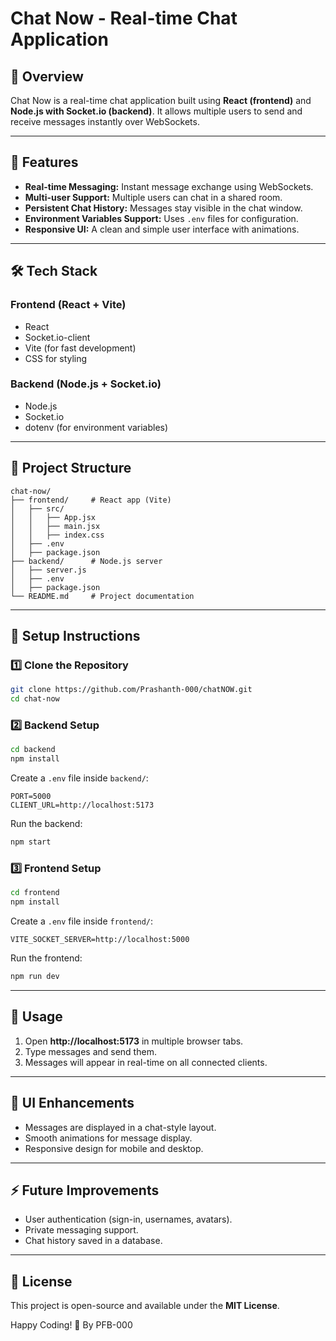 # Chat Now - Real-time Chat Application

## 📌 Overview
Chat Now is a real-time chat application built using **React (frontend)** and **Node.js with Socket.io (backend)**. It allows multiple users to send and receive messages instantly over WebSockets.

---

## 🚀 Features
- **Real-time Messaging:** Instant message exchange using WebSockets.
- **Multi-user Support:** Multiple users can chat in a shared room.
- **Persistent Chat History:** Messages stay visible in the chat window.
- **Environment Variables Support:** Uses `.env` files for configuration.
- **Responsive UI:** A clean and simple user interface with animations.

---

## 🛠️ Tech Stack
### **Frontend (React + Vite)**
- React
- Socket.io-client
- Vite (for fast development)
- CSS for styling

### **Backend (Node.js + Socket.io)**
- Node.js
- Socket.io
- dotenv (for environment variables)

---

## 📂 Project Structure
```
chat-now/
├── frontend/     # React app (Vite)
│   ├── src/
│   │   ├── App.jsx
│   │   ├── main.jsx
│   │   ├── index.css
│   ├── .env
│   ├── package.json
├── backend/      # Node.js server
│   ├── server.js
│   ├── .env
│   ├── package.json
└── README.md     # Project documentation
```

---

## 🔧 Setup Instructions

### **1️⃣ Clone the Repository**
```sh
git clone https://github.com/Prashanth-000/chatNOW.git
cd chat-now
```

### **2️⃣ Backend Setup**
```sh
cd backend
npm install
```
Create a `.env` file inside `backend/`:
```
PORT=5000
CLIENT_URL=http://localhost:5173
```
Run the backend:
```sh
npm start
```

### **3️⃣ Frontend Setup**
```sh
cd frontend
npm install
```
Create a `.env` file inside `frontend/`:
```
VITE_SOCKET_SERVER=http://localhost:5000
```
Run the frontend:
```sh
npm run dev
```

---

## 🎯 Usage
1. Open **http://localhost:5173** in multiple browser tabs.
2. Type messages and send them.
3. Messages will appear in real-time on all connected clients.

---

## 🎨 UI Enhancements
- Messages are displayed in a chat-style layout.
- Smooth animations for message display.
- Responsive design for mobile and desktop.

---

## ⚡ Future Improvements
- User authentication (sign-in, usernames, avatars).
- Private messaging support.
- Chat history saved in a database.

---

## 📜 License
This project is open-source and available under the **MIT License**.

Happy Coding! 🚀 By PFB-000

